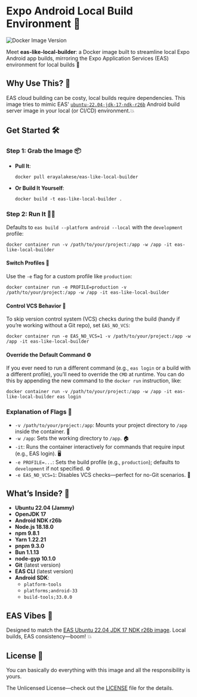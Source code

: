Expo Android Local Build Environment 🚀
=================================

![Docker Image Version](https://img.shields.io/docker/v/erayalakese/eas-like-local-builder)

Meet **eas-like-local-builder**: a Docker image built to streamline local Expo Android app builds, mirroring the Expo Application Services (EAS) environment for local builds 🎯

Why Use This? 🤔
----------------

EAS cloud building can be costy, local builds require dependencies. This image tries to mimic EAS' [`ubuntu-22.04-jdk-17-ndk-r26b`](https://docs.expo.dev/build-reference/infrastructure/#ubuntu-2204-jdk-17-ndk-r26b-latest-sdk-51-sdk-52) Android build server image in your local (or CI/CD) environment.💥

Get Started 🛠️
---------------

### Step 1: Grab the Image 📦

*   **Pull It**:
    
        docker pull erayalakese/eas-like-local-builder
    
*   **Or Build It Yourself**:
    
        docker build -t eas-like-local-builder .
    

### Step 2: Run It 🏃‍♂️

Defaults to `eas build --platform android --local` with the `development` profile:

    docker container run -v /path/to/your/project:/app -w /app -it eas-like-local-builder

#### Switch Profiles 🔄

Use the `-e` flag for a custom profile like `production`:

    docker container run -e PROFILE=production -v /path/to/your/project:/app -w /app -it eas-like-local-builder

#### Control VCS Behavior 🚫

To skip version control system (VCS) checks during the build (handy if you’re working without a Git repo), set `EAS_NO_VCS`:

    docker container run -e EAS_NO_VCS=1 -v /path/to/your/project:/app -w /app -it eas-like-local-builder

#### Override the Default Command ⚙️

If you ever need to run a different command (e.g., `eas login` or a build with a different profile), you’ll need to override the `CMD` at runtime. You can do this by appending the new command to the `docker run` instruction, like:

    docker container run -v /path/to/your/project:/app -w /app -it eas-like-local-builder eas login

### Explanation of Flags 📜

*   `-v /path/to/your/project:/app`: Mounts your project directory to `/app` inside the container. 📂
*   `-w /app`: Sets the working directory to `/app`. 🏠
*   `-it`: Runs the container interactively for commands that require input (e.g., EAS login). 🖥️
*   `-e PROFILE=...`: Sets the build profile (e.g., `production`); defaults to `development` if not specified. ⚙️
*   `-e EAS_NO_VCS=1`: Disables VCS checks—perfect for no-Git scenarios. 🚫

What’s Inside? 🧰
-----------------

*   **Ubuntu 22.04 (Jammy)**
*   **OpenJDK 17**
*   **Android NDK r26b**
*   **Node.js 18.18.0**
*   **npm 9.8.1**
*   **Yarn 1.22.21**
*   **pnpm 9.3.0**
*   **Bun 1.1.13**
*   **node-gyp 10.1.0**
*   **Git** (latest version)
*   **EAS CLI** (latest version)
*   **Android SDK**:
    *   `platform-tools`
    *   `platforms;android-33`
    *   `build-tools;33.0.0`

EAS Vibes 🎉
------------

Designed to match the [EAS Ubuntu 22.04 JDK 17 NDK r26b image](https://docs.expo.dev/build-reference/infrastructure/#ubuntu-2204-jdk-17-ndk-r26b-latest-sdk-51-sdk-52). Local builds, EAS consistency—boom! 💥

License 📄
----------

You can basically do everything with this image and all the responsibility is yours.

The Unlicensed License—check out the [LICENSE](LICENSE) file for the details.
